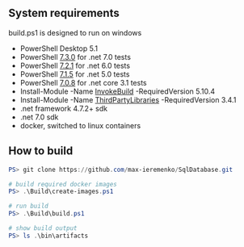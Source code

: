 ## System requirements

build.ps1 is designed to run on windows

- PowerShell Desktop 5.1
- PowerShell [7.3.0](https://github.com/PowerShell/PowerShell/releases/tag/v7.3.0) for .net 7.0 tests
- PowerShell [7.2.1](https://github.com/PowerShell/PowerShell/releases/tag/v7.2.1) for .net 6.0 tests
- PowerShell [7.1.5](https://github.com/PowerShell/PowerShell/releases/tag/v7.1.5) for .net 5.0 tests
- PowerShell [7.0.8](https://github.com/PowerShell/PowerShell/releases/tag/v7.0.8) for .net core 3.1 tests
- Install-Module -Name [InvokeBuild](https://www.powershellgallery.com/packages/InvokeBuild/5.10.4) -RequiredVersion 5.10.4
- Install-Module -Name [ThirdPartyLibraries](https://www.powershellgallery.com/packages/ThirdPartyLibraries/3.4.1) -RequiredVersion 3.4.1
- .net framework 4.7.2+ sdk
- .net 7.0 sdk
- docker, switched to linux containers

## How to build

```powershell
PS> git clone https://github.com/max-ieremenko/SqlDatabase.git

# build required docker images
PS> .\Build\create-images.ps1

# run build
PS> .\Build\build.ps1

# show build output
PS> ls .\bin\artifacts
```
